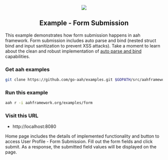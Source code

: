 <p align="center">
  <img src="https://cdn.aahframework.org/assets/img/aah-logo-64x64.png" />
  <h2 align="center">Example - Form Submission</h2>
</p>

This example demonstrates how form submission happens in aah framework. Form submission includes auto parse and bind (nested struct bind and input sanitization to prevent XSS attacks). Take a moment to learn about the clean and robust implementation of [auto parse and bind](https://docs.aahframework.org/request-parameters-auto-bind.html) capabilities.

### Get aah examples

```bash
git clone https://github.com/go-aah/examples.git $GOPATH/src/aahframework.org/examples
```

### Run this example

```bash
aah r -i aahframework.org/examples/form
```

### Visit this URL

  * http://localhost:8080

Home page includes the details of implemented functionality and button to access User Profile - Form Submission. Fill out the form fields and click submit. As a response, the submitted field values will be displayed on the page.
